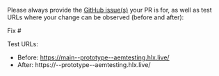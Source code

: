 Please always provide the [GitHub issue(s)](../issues) your PR is for, as well as test URLs where your change can be observed (before and after):

Fix #<gh-issue-id>

Test URLs:
- Before: https://main--prototype--aemtesting.hlx.live/
- After: https://<branch>--prototype--aemtesting.hlx.live/

